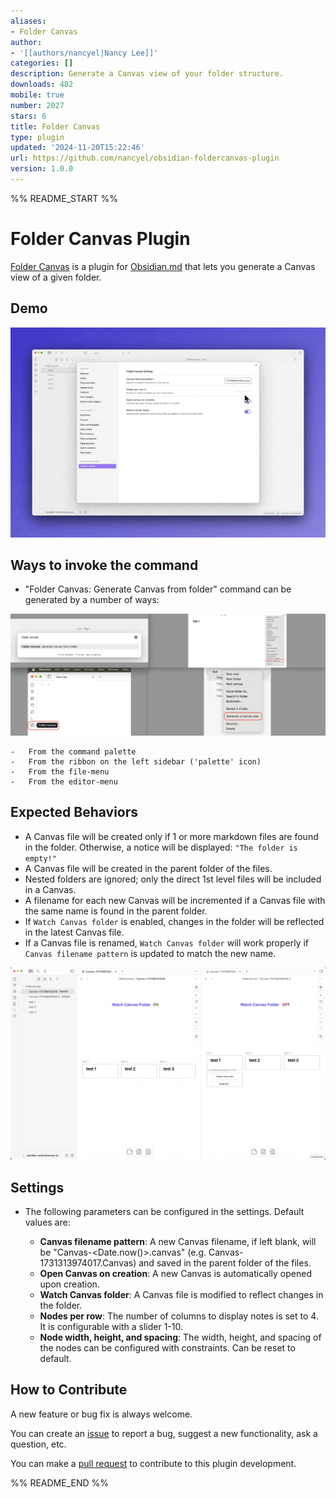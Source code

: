 ```yaml
---
aliases:
- Folder Canvas
author:
- '[[authors/nancyel|Nancy Lee]]'
categories: []
description: Generate a Canvas view of your folder structure.
downloads: 482
mobile: true
number: 2027
stars: 6
title: Folder Canvas
type: plugin
updated: '2024-11-20T15:22:46'
url: https://github.com/nancyel/obsidian-foldercanvas-plugin
version: 1.0.0
---
```


%% README_START %%

# Folder Canvas Plugin

[Folder Canvas](https://github.com/nancyel/obsidian-foldercanvas-plugin) is a plugin for [Obsidian.md](https://obsidian.md/) that lets you generate a Canvas view of a given folder.

## Demo

![Folder Canvas Demo](https://raw.githubusercontent.com/nancyel/obsidian-foldercanvas-plugin/HEAD//src/public/data/foldercanvas-demo.gif)

## Ways to invoke the command

-   "Folder Canvas: Generate Canvas from folder" command can be generated by a number of ways:

![Folder Canvas Command](https://raw.githubusercontent.com/nancyel/obsidian-foldercanvas-plugin/HEAD//src/public/data/foldercanvas-access.png)

    -   From the command palette
    -   From the ribbon on the left sidebar ('palette' icon)
    -   From the file-menu
    -   From the editor-menu

## Expected Behaviors

-   A Canvas file will be created only if 1 or more markdown files are found in the folder. Otherwise, a notice will be displayed: `"The folder is empty!"`
-   A Canvas file will be created in the parent folder of the files.
-   Nested folders are ignored; only the direct 1st level files will be included in a Canvas.
-   A filename for each new Canvas will be incremented if a Canvas file with the same name is found in the parent folder.
-   If `Watch Canvas folder` is enabled, changes in the folder will be reflected in the latest Canvas file.
-   If a Canvas file is renamed, `Watch Canvas folder` will work properly if `Canvas filename pattern` is updated to match the new name.

![Folder Canvas Settings](https://raw.githubusercontent.com/nancyel/obsidian-foldercanvas-plugin/HEAD//src/public/data/foldercanvas-watch.png)

## Settings

-   The following parameters can be configured in the settings. Default values are:

    -   **Canvas filename pattern**: A new Canvas filename, if left blank, will be "Canvas-<Date.now()>.canvas" (e.g. Canvas-1731313974017.Canvas) and saved in the parent folder of the files.
    -   **Open Canvas on creation**: A new Canvas is automatically opened upon creation.
    -   **Watch Canvas folder**: A Canvas file is modified to reflect changes in the folder.
    -   **Nodes per row**: The number of columns to display notes is set to 4. It is configurable with a slider 1-10.
    -   **Node width, height, and spacing**: The width, height, and spacing of the nodes can be configured with constraints. Can be reset to default.

## How to Contribute

A new feature or bug fix is always welcome.

You can create an [issue](https://github.com/nancyel/obsidian-foldercanvas-plugin/issues) to report a bug, suggest a new functionality, ask a question, etc.

You can make a [pull request](https://github.com/nancyel/obsidian-foldercanvas-plugin/pulls) to contribute to this plugin development.


%% README_END %%